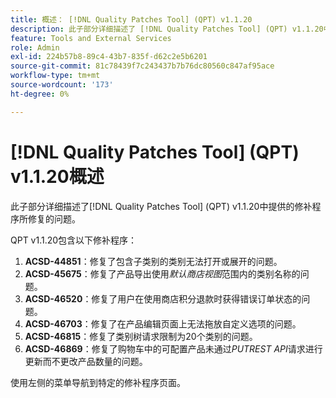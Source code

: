 ```yaml
---
title: 概述： [!DNL Quality Patches Tool] (QPT) v1.1.20
description: 此子部分详细描述了 [!DNL Quality Patches Tool] (QPT) v1.1.20中提供的修补程序所修复的问题。
feature: Tools and External Services
role: Admin
exl-id: 224b57b8-89c4-43b7-835f-d62c2e5b6201
source-git-commit: 81c78439f7c243437b7b76dc80560c847af95ace
workflow-type: tm+mt
source-wordcount: '173'
ht-degree: 0%

---
```


# [!DNL Quality Patches Tool] (QPT) v1.1.20概述

此子部分详细描述了[!DNL Quality Patches Tool] (QPT) v1.1.20中提供的修补程序所修复的问题。

QPT v1.1.20包含以下修补程序：

1. **ACSD-44851**：修复了包含子类别的类别无法打开或展开的问题。
1. **ACSD-45675**：修复了产品导出使用&#x200B;*默认商店视图*&#x200B;范围内的类别名称的问题。
1. **ACSD-46520**：修复了用户在使用商店积分退款时获得错误订单状态的问题。
1. **ACSD-46703**：修复了在产品编辑页面上无法拖放自定义选项的问题。
1. **ACSD-46815**：修复了类别树请求限制为20个类别的问题。
1. **ACSD-46869**：修复了购物车中的可配置产品未通过&#x200B;*PUTREST API*&#x200B;请求进行更新而不更改产品数量的问题。

使用左侧的菜单导航到特定的修补程序页面。
